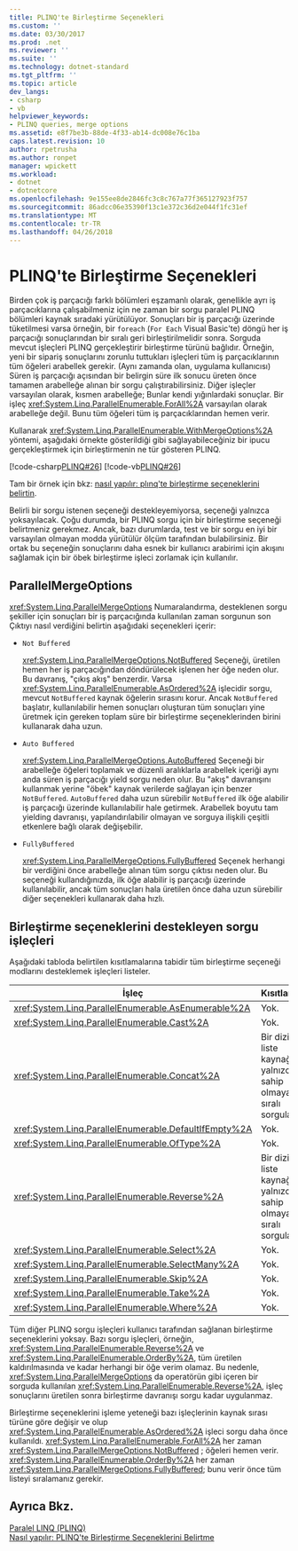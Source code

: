 ```yaml
---
title: PLINQ'te Birleştirme Seçenekleri
ms.custom: ''
ms.date: 03/30/2017
ms.prod: .net
ms.reviewer: ''
ms.suite: ''
ms.technology: dotnet-standard
ms.tgt_pltfrm: ''
ms.topic: article
dev_langs:
- csharp
- vb
helpviewer_keywords:
- PLINQ queries, merge options
ms.assetid: e8f7be3b-88de-4f33-ab14-dc008e76c1ba
caps.latest.revision: 10
author: rpetrusha
ms.author: ronpet
manager: wpickett
ms.workload:
- dotnet
- dotnetcore
ms.openlocfilehash: 9e155ee8de2846fc3c8c767a77f365127923f757
ms.sourcegitcommit: 86adcc06e35390f13c1e372c36d2e044f1fc31ef
ms.translationtype: MT
ms.contentlocale: tr-TR
ms.lasthandoff: 04/26/2018
---
```

# <a name="merge-options-in-plinq"></a>PLINQ'te Birleştirme Seçenekleri
Birden çok iş parçacığı farklı bölümleri eşzamanlı olarak, genellikle ayrı iş parçacıklarına çalışabilmeniz için ne zaman bir sorgu paralel PLINQ bölümleri kaynak sıradaki yürütülüyor. Sonuçları bir iş parçacığı üzerinde tüketilmesi varsa örneğin, bir `foreach` (`For Each` Visual Basic'te) döngü her iş parçacığı sonuçlarından bir sıralı geri birleştirilmelidir sonra. Sorguda mevcut işleçleri PLINQ gerçekleştirir birleştirme türünü bağlıdır. Örneğin, yeni bir sipariş sonuçlarını zorunlu tuttukları işleçleri tüm iş parçacıklarının tüm öğeleri arabellek gerekir. (Aynı zamanda olan, uygulama kullanıcısı) Süren iş parçacığı açısından bir belirgin süre ilk sonucu üreten önce tamamen arabelleğe alınan bir sorgu çalıştırabilirsiniz. Diğer işleçler varsayılan olarak, kısmen arabelleğe; Bunlar kendi yığınlardaki sonuçlar. Bir işleç <xref:System.Linq.ParallelEnumerable.ForAll%2A> varsayılan olarak arabelleğe değil. Bunu tüm öğeleri tüm iş parçacıklarından hemen verir.  
  
 Kullanarak <xref:System.Linq.ParallelEnumerable.WithMergeOptions%2A> yöntemi, aşağıdaki örnekte gösterildiği gibi sağlayabileceğiniz bir ipucu gerçekleştirmek için birleştirmenin ne tür gösteren PLINQ.  
  
 [!code-csharp[PLINQ#26](../../../samples/snippets/csharp/VS_Snippets_Misc/plinq/cs/plinqsamples.cs#26)]
 [!code-vb[PLINQ#26](../../../samples/snippets/visualbasic/VS_Snippets_Misc/plinq/vb/plinq2_vb.vb#26)]  
  
 Tam bir örnek için bkz: [nasıl yapılır: plınq'te birleştirme seçeneklerini belirtin](../../../docs/standard/parallel-programming/how-to-specify-merge-options-in-plinq.md).  
  
 Belirli bir sorgu istenen seçeneği destekleyemiyorsa, seçeneği yalnızca yoksayılacak. Çoğu durumda, bir PLINQ sorgu için bir birleştirme seçeneği belirtmeniz gerekmez. Ancak, bazı durumlarda, test ve bir sorgu en iyi bir varsayılan olmayan modda yürütülür ölçüm tarafından bulabilirsiniz. Bir ortak bu seçeneğin sonuçlarını daha esnek bir kullanıcı arabirimi için akışını sağlamak için bir öbek birleştirme işleci zorlamak için kullanılır.  
  
## <a name="parallelmergeoptions"></a>ParallelMergeOptions  
 <xref:System.Linq.ParallelMergeOptions> Numaralandırma, desteklenen sorgu şekiller için sonuçları bir iş parçacığında kullanılan zaman sorgunun son Çıktıyı nasıl verdiğini belirtin aşağıdaki seçenekleri içerir:  
  
-   `Not Buffered`  
  
     <xref:System.Linq.ParallelMergeOptions.NotBuffered> Seçeneği, üretilen hemen her iş parçacığından döndürülecek işlenen her öğe neden olur. Bu davranış, "çıkış akış" benzerdir. Varsa <xref:System.Linq.ParallelEnumerable.AsOrdered%2A> işlecidir sorgu, mevcut `NotBuffered` kaynak öğelerin sırasını korur. Ancak `NotBuffered` başlatır, kullanılabilir hemen sonuçları oluşturan tüm sonuçları yine üretmek için gereken toplam süre bir birleştirme seçeneklerinden birini kullanarak daha uzun.  
  
-   `Auto Buffered`  
  
     <xref:System.Linq.ParallelMergeOptions.AutoBuffered> Seçeneği bir arabelleğe öğeleri toplamak ve düzenli aralıklarla arabellek içeriği aynı anda süren iş parçacığı yield sorgu neden olur. Bu "akış" davranışını kullanmak yerine "öbek" kaynak verilerde sağlayan için benzer `NotBuffered`. `AutoBuffered` daha uzun sürebilir `NotBuffered` ilk öğe alabilir iş parçacığı üzerinde kullanılabilir hale getirmek. Arabellek boyutu tam yielding davranışı, yapılandırılabilir olmayan ve sorguya ilişkili çeşitli etkenlere bağlı olarak değişebilir.  
  
-   `FullyBuffered`  
  
     <xref:System.Linq.ParallelMergeOptions.FullyBuffered> Seçenek herhangi bir verdiğini önce arabelleğe alınan tüm sorgu çıktısı neden olur. Bu seçeneği kullandığınızda, ilk öğe alabilir iş parçacığı üzerinde kullanılabilir, ancak tüm sonuçları hala üretilen önce daha uzun sürebilir diğer seçenekleri kullanarak daha hızlı.  
  
## <a name="query-operators-that-support-merge-options"></a>Birleştirme seçeneklerini destekleyen sorgu işleçleri  
 Aşağıdaki tabloda belirtilen kısıtlamalarına tabidir tüm birleştirme seçeneği modlarını desteklemek işleçleri listeler.  
  
|İşleç|Kısıtlamalar|  
|--------------|------------------|  
|<xref:System.Linq.ParallelEnumerable.AsEnumerable%2A>|Yok.|  
|<xref:System.Linq.ParallelEnumerable.Cast%2A>|Yok.|  
|<xref:System.Linq.ParallelEnumerable.Concat%2A>|Bir dizi veya liste kaynağı yalnızca sahip olmayan sıralı sorgular.|  
|<xref:System.Linq.ParallelEnumerable.DefaultIfEmpty%2A>|Yok.|  
|<xref:System.Linq.ParallelEnumerable.OfType%2A>|Yok.|  
|<xref:System.Linq.ParallelEnumerable.Reverse%2A>|Bir dizi veya liste kaynağı yalnızca sahip olmayan sıralı sorgular.|  
|<xref:System.Linq.ParallelEnumerable.Select%2A>|Yok.|  
|<xref:System.Linq.ParallelEnumerable.SelectMany%2A>|Yok.|  
|<xref:System.Linq.ParallelEnumerable.Skip%2A>|Yok.|  
|<xref:System.Linq.ParallelEnumerable.Take%2A>|Yok.|  
|<xref:System.Linq.ParallelEnumerable.Where%2A>|Yok.|  
  
 Tüm diğer PLINQ sorgu işleçleri kullanıcı tarafından sağlanan birleştirme seçeneklerini yoksay. Bazı sorgu işleçleri, örneğin, <xref:System.Linq.ParallelEnumerable.Reverse%2A> ve <xref:System.Linq.ParallelEnumerable.OrderBy%2A>, tüm üretilen kaldırılmasında ve kadar herhangi bir öğe verim olamaz. Bu nedenle, <xref:System.Linq.ParallelMergeOptions> da operatörün gibi içeren bir sorguda kullanılan <xref:System.Linq.ParallelEnumerable.Reverse%2A>, işleç sonuçlarını üretilen sonra birleştirme davranışı sorgu kadar uygulanmaz.  
  
 Birleştirme seçeneklerini işleme yeteneği bazı işleçlerinin kaynak sırası türüne göre değişir ve olup <xref:System.Linq.ParallelEnumerable.AsOrdered%2A> işleci sorgu daha önce kullanıldı. <xref:System.Linq.ParallelEnumerable.ForAll%2A> her zaman <xref:System.Linq.ParallelMergeOptions.NotBuffered> ; öğeleri hemen verir. <xref:System.Linq.ParallelEnumerable.OrderBy%2A> her zaman <xref:System.Linq.ParallelMergeOptions.FullyBuffered>; bunu verir önce tüm listeyi sıralamanız gerekir.  
  
## <a name="see-also"></a>Ayrıca Bkz.  
 [Paralel LINQ (PLINQ)](../../../docs/standard/parallel-programming/parallel-linq-plinq.md)  
 [Nasıl yapılır: PLINQ'te Birleştirme Seçeneklerini Belirtme](../../../docs/standard/parallel-programming/how-to-specify-merge-options-in-plinq.md)

